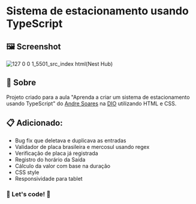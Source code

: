 # Sistema de estacionamento usando TypeScript

## 🖼️ Screenshot
![127 0 0 1_5501_src_index html(Nest Hub)](https://user-images.githubusercontent.com/64763336/168483107-dc1ec40c-934b-4c44-9877-441f78c014e8.png)

## 🔖 Sobre

Projeto criado para a aula "Aprenda a criar um sistema de estacionamento usando TypeScript" do [Andre Soares](https://github.com/soaresderik) na [DIO](https://www.dio.me/) utilizando HTML e CSS.

## 📋 Adicionado:

- Bug fix que deletava e duplicava as entradas
- Validador de placa brasileira e mercosul usando regex
- Verificação de placa já registrada
- Registro do horário da Saída
- Cálculo da valor com base na duração
- CSS style
- Responsividade para tablet

### 🚀 Let's code! 🚀
